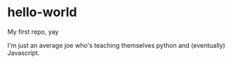 # hello-world
My first repo, yay

I'm just an average joe who's teaching themselves python and (eventually) Javascript. 

